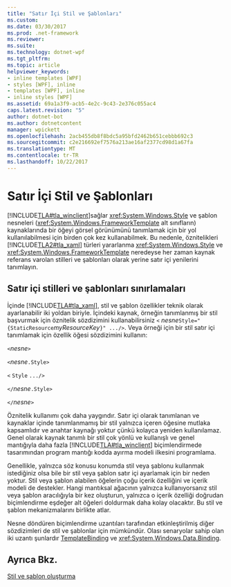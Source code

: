```yaml
---
title: "Satır İçi Stil ve Şablonları"
ms.custom: 
ms.date: 03/30/2017
ms.prod: .net-framework
ms.reviewer: 
ms.suite: 
ms.technology: dotnet-wpf
ms.tgt_pltfrm: 
ms.topic: article
helpviewer_keywords:
- inline templates [WPF]
- styles [WPF], inline
- templates [WPF], inline
- inline styles [WPF]
ms.assetid: 69a1a3f9-acb5-4e2c-9c43-2e376c055ac4
caps.latest.revision: "5"
author: dotnet-bot
ms.author: dotnetcontent
manager: wpickett
ms.openlocfilehash: 2acb455db8f8bdc5a95bfd2462b651cebbb692c3
ms.sourcegitcommit: c2e216692ef7576a213ae16af2377cd98d1a67fa
ms.translationtype: MT
ms.contentlocale: tr-TR
ms.lasthandoff: 10/22/2017
---
```

# <a name="inline-styles-and-templates"></a>Satır İçi Stil ve Şablonları
[!INCLUDE[TLA#tla_winclient](../../../../includes/tlasharptla-winclient-md.md)]sağlar <xref:System.Windows.Style> ve şablon nesneleri (<xref:System.Windows.FrameworkTemplate> alt sınıfların) kaynaklarında bir öğeyi görsel görünümünü tanımlamak için bir yol kullanılabilmesi için birden çok kez kullanabilmek. Bu nedenle, öznitelikleri [!INCLUDE[TLA2#tla_xaml](../../../../includes/tla2sharptla-xaml-md.md)] türleri yararlanma <xref:System.Windows.Style> ve <xref:System.Windows.FrameworkTemplate> neredeyse her zaman kaynak referans varolan stilleri ve şablonları olarak yerine satır içi yenilerini tanımlayın.  
  
## <a name="limitations-of-inline-styles-and-templates"></a>Satır içi stilleri ve şablonları sınırlamaları  
 İçinde [!INCLUDE[TLA#tla_xaml](../../../../includes/tlasharptla-xaml-md.md)], stil ve şablon özellikler teknik olarak ayarlanabilir iki yoldan biriyle. İçindeki kaynak, örneğin tanımlanmış bir stil başvurmak için öznitelik sözdizimini kullanabilirsiniz `<` *nesne*`Style="{StaticResource`*myResourceKey*`}" .../>`. Veya örneği için bir stil satır içi tanımlamak için özellik öğesi sözdizimini kullanın:  
  
 `<`*nesne*`>`  
  
 `<`*nesne*`.Style>`  
  
 `<` `Style`  `.../>`  
  
 `</`*nesne*`.Style>`  
  
 `</`*nesne*`>`  
  
 Öznitelik kullanımı çok daha yaygındır. Satır içi olarak tanımlanan ve kaynaklar içinde tanımlanmamış bir stil yalnızca içeren öğesine mutlaka kapsamlıdır ve anahtar kaynağı yoktur çünkü kolayca yeniden kullanılamaz. Genel olarak kaynak tanımlı bir stil çok yönlü ve kullanışlı ve genel mantığıyla daha fazla [!INCLUDE[TLA#tla_winclient](../../../../includes/tlasharptla-winclient-md.md)] biçimlendirmede tasarımından program mantığı kodda ayırma modeli ilkesini programlama.  
  
 Genellikle, yalnızca söz konusu konumda stil veya şablonu kullanmak istediğiniz olsa bile bir stil veya şablon satır içi ayarlamak için bir neden yoktur. Stil veya şablon alabilen öğelerin çoğu içerik özelliğini ve içerik modeli de destekler. Hangi mantıksal ağacının yalnızca kullanıyorsanız stil veya şablon aracılığıyla bir kez oluşturun, yalnızca o içerik özelliği doğrudan biçimlendirme eşdeğer alt öğeleri doldurmak daha kolay olacaktır. Bu stil ve şablon mekanizmalarını birlikte atlar.  
  
 Nesne döndüren biçimlendirme uzantıları tarafından etkinleştirilmiş diğer sözdizimleri de stil ve şablonlar için mümkündür. Olası senaryolar sahip olan iki uzantı şunlardır [TemplateBinding](../../../../docs/framework/wpf/advanced/templatebinding-markup-extension.md) ve <xref:System.Windows.Data.Binding>.  
  
## <a name="see-also"></a>Ayrıca Bkz.  
 [Stil ve şablon oluşturma](../../../../docs/framework/wpf/controls/styling-and-templating.md)
